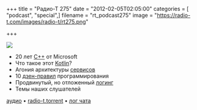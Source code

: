 +++
title = "Радио-Т 275"
date = "2012-02-05T02:05:00"
categories = [ "podcast", "special",]
filename = "rt_podcast275"
image = "https://radio-t.com/images/radio-t/rt275.png"

+++

![](https://radio-t.com/images/radio-t/rt275.png)

- 20 лет [C++](http://blogs.msdn.com/b/vcblog/archive/2012/02/03/10263262.aspx) от Microsoft
- Что такое этот [Kotlin](http://confluence.jetbrains.net/display/Kotlin/Welcome)?
- Агония архитектуры [сервисов](http://blog.8thlight.com/uncle-bob/2012/02/01/Service-Oriented-Agony.html)
- 10 [дзен-правил](http://www.grobmeier.de/the-10-rules-of-a-zen-programmer-03022012.html) программирования
- Продвинутый, но отложенный [логинг](http://pragprog.com/magazines/2011-12/justintime-logging)
- Темы наших слушателей

[аудио](https://cdn.radio-t.com/rt_podcast275.mp3) • [radio-t.torrent](https://cdn.radio-t.com/torrents/rt_podcast275.mp3.torrent) • [лог чата](http://chat.radio-t.com/logs/radio-t-275.html)<audio src="https://cdn.radio-t.com/rt_podcast275.mp3" preload="none"></audio>
